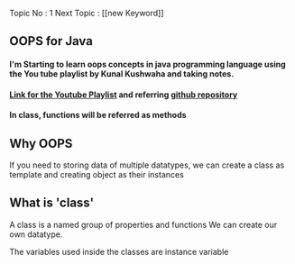 Topic No : 1
Next Topic : [[new Keyword]]

## OOPS for Java

#### I'm Starting to learn oops concepts in java programming language using the You tube playlist by Kunal Kushwaha and taking notes.

#### [Link for the Youtube Playlist](https://youtu.be/BSVKUk58K6U?si=sz1hTbznRzNiqPwh) and referring [github repository](https://github.com/premnath018/oops_java) 

#### In class, functions will be referred as methods
## Why OOPS 

If you need to storing data of multiple datatypes, we can create a class as template and creating object as their instances

## What is 'class'

A class is a named group of properties and functions
We can create our own datatype.

The variables used inside the classes are instance variable



